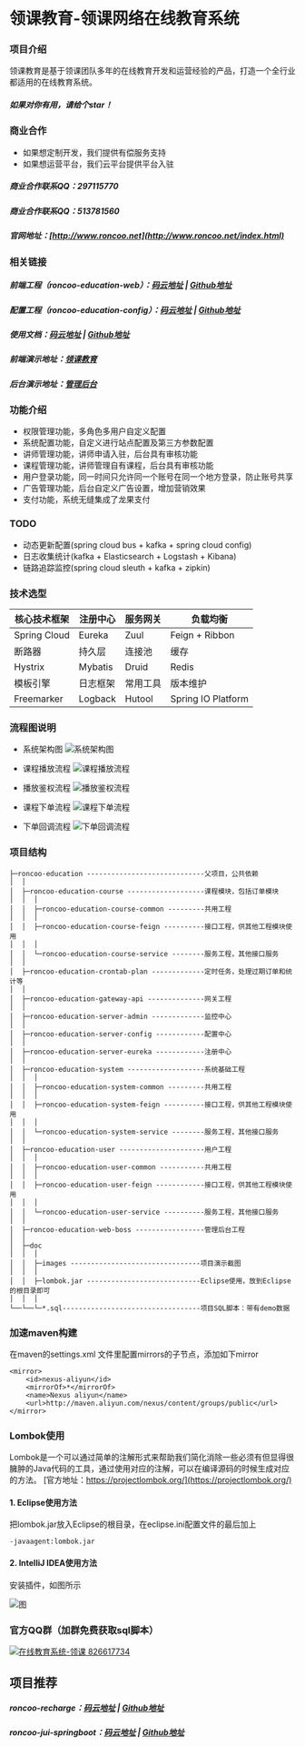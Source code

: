 # 领课教育-领课网络在线教育系统

### 项目介绍
领课教育是基于领课团队多年的在线教育开发和运营经验的产品，打造一个全行业都适用的在线教育系统。

##### 如果对你有用，请给个star！

### 商业合作
* 如果想定制开发，我们提供有偿服务支持
* 如果想运营平台，我们云平台提供平台入驻
##### 商业合作联系QQ：297115770 
##### 商业合作联系QQ：513781560 
##### 官网地址：[http://www.roncoo.net](http://www.roncoo.net/index.html)

### 相关链接
##### 前端工程（roncoo-education-web）：[码云地址](https://gitee.com/roncoocom/roncoo-education-web) | [Github地址](https://github.com/roncoo/roncoo-education-web)
##### 配置工程（roncoo-education-config）：[码云地址](https://gitee.com/roncoocom/roncoo-education-config) | [Github地址](https://github.com/roncoo/roncoo-education-config)
##### 使用文档：[码云地址](https://gitee.com/roncoocom/roncoo-education/wikis/Home) | [Github地址](https://github.com/roncoo/roncoo-education/wiki)
##### 前端演示地址：[领课教育](http://edu.os.roncoo.com/)
##### 后台演示地址：[管理后台](http://roncoo.vicp.net/boss/login)

### 功能介绍
* 权限管理功能，多角色多用户自定义配置
* 系统配置功能，自定义进行站点配置及第三方参数配置
* 讲师管理功能，讲师申请入驻，后台具有审核功能
* 课程管理功能，讲师管理自有课程，后台具有审核功能
* 用户登录功能，同一时间只允许同一个账号在同一个地方登录，防止账号共享
* 广告管理功能，后台自定义广告设置，增加营销效果
* 支付功能，系统无缝集成了龙果支付

### TODO
* 动态更新配置(spring cloud bus + kafka + spring cloud config)
* 日志收集统计(kafka + Elasticsearch + Logstash + Kibana)
* 链路追踪监控(spring cloud sleuth + kafka + zipkin)

### 技术选型
| 核心技术框架                           | 注册中心                                  | 服务网关                                   | 负载均衡                                     |
| ----------------- | ----------------- | ----------------- | ------------------ | 
| Spring Cloud      | Eureka            | Zuul              | Feign + Ribbon     | 
| 断路器                                      | 持久层                                       | 连接池                                      | 缓存                                            | 
| Hystrix           | Mybatis           | Druid             | Redis              | 
| 模板引擎                                  | 日志框架                                   | 常用工具                                   | 版本维护                                     | 
| Freemarker        | Logback           | Hutool            | Spring IO Platform | 

### 流程图说明
* 系统架构图
![系统架构图](/doc/images/01.jpg)

* 课程播放流程
![课程播放流程](/doc/images/course.png)

* 播放鉴权流程
![播放鉴权流程](/doc/images/course_callback.png)

* 课程下单流程
![课程下单流程](/doc/images/pay.png)

* 下单回调流程
![下单回调流程](/doc/images/pay_callback.png)

### 项目结构

```
├─roncoo-education -----------------------------父项目，公共依赖
│  │
│  ├─roncoo-education-course -------------------课程模块，包括订单模块
│  │  │
│  │  ├─roncoo-education-course-common ---------共用工程
│  │  │
│  │  ├─roncoo-education-course-feign ----------接口工程，供其他工程模块使用
│  │  │
│  │  └─roncoo-education-course-service --------服务工程，其他接口服务
│  │
│  ├─roncoo-education-crontab-plan -------------定时任务，处理过期订单和统计等
│  │
│  ├─roncoo-education-gateway-api --------------网关工程
│  │
│  ├─roncoo-education-server-admin -------------监控中心
│  │
│  ├─roncoo-education-server-config ------------配置中心
│  │
│  ├─roncoo-education-server-eureka ------------注册中心
│  │
│  ├─roncoo-education-system -------------------系统基础工程
│  │  │
│  │  ├─roncoo-education-system-common ---------共用工程
│  │  │
│  │  ├─roncoo-education-system-feign ----------接口工程，供其他工程模块使用
│  │  │
│  │  └─roncoo-education-system-service --------服务工程，其他接口服务
│  │
│  ├─roncoo-education-user ---------------------用户工程
│  │  │
│  │  ├─roncoo-education-user-common -----------共用工程
│  │  │
│  │  ├─roncoo-education-user-feign ------------接口工程，供其他工程模块使用
│  │  │
│  │  └─roncoo-education-user-service ----------服务工程，其他接口服务
│  │
│  ├─roncoo-education-web-boss -----------------管理后台工程
│  │
│  ├─doc
│  │  │
│  │  ├─images --------------------------------项目演示截图
│  │  │
│  │  ├─lombok.jar ----------------------------Eclipse使用，放到Eclipse的根目录即可
│  │  │
└──└──└─*.sql----------------------------------项目SQL脚本：带有demo数据
```

### 加速maven构建
在maven的settings.xml 文件里配置mirrors的子节点，添加如下mirror
```
<mirror>
    <id>nexus-aliyun</id>
    <mirrorOf>*</mirrorOf>
    <name>Nexus aliyun</name>
    <url>http://maven.aliyun.com/nexus/content/groups/public</url>
</mirror>
```

### Lombok使用
Lombok是一个可以通过简单的注解形式来帮助我们简化消除一些必须有但显得很臃肿的Java代码的工具，通过使用对应的注解，可以在编译源码的时候生成对应的方法。
[官方地址：https://projectlombok.org/](https://projectlombok.org/)

#### 1. Eclipse使用方法
把lombok.jar放入Eclipse的根目录，在eclipse.ini配置文件的最后加上
```
-javaagent:lombok.jar 
```

#### 2. IntelliJ IDEA使用方法
安装插件，如图所示

![图](/doc/images/lombok1.png)

### 官方QQ群（加群免费获取sql脚本）
<a target="_blank" href="//shang.qq.com/wpa/qunwpa?idkey=7d1b7f1a78715320d09ed841c66d6bf0fa7b9105964cc327e9483e459b46abd4"><img border="0" src="https://pub.idqqimg.com/wpa/images/group.png" alt="在线教育系统-领课" title="在线教育系统-领课"> 826617734</a>

## 项目推荐
##### roncoo-recharge：[码云地址](https://gitee.com/roncoocom/roncoo-recharge) | [Github地址](https://github.com/roncoo/roncoo-recharge)
##### roncoo-jui-springboot：[码云地址](https://gitee.com/roncoocom/roncoo-jui-springboot) | [Github地址](https://github.com/roncoo/roncoo-jui-springboot)